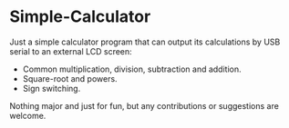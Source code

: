 # Simple-Calculator
Just a simple calculator program that can output its calculations by USB serial to an external LCD screen:

- Common multiplication, division, subtraction and addition.
- Square-root and powers.
- Sign switching.

Nothing major and just for fun, but any contributions or suggestions are welcome.
